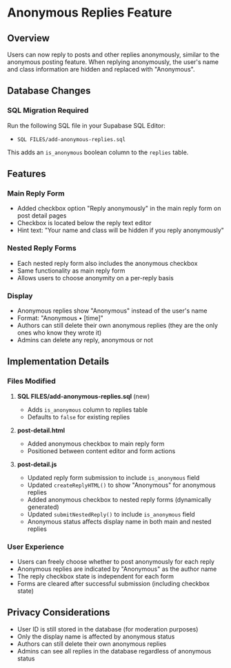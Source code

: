 # Anonymous Replies Feature

## Overview
Users can now reply to posts and other replies anonymously, similar to the anonymous posting feature. When replying anonymously, the user's name and class information are hidden and replaced with "Anonymous".

## Database Changes

### SQL Migration Required
Run the following SQL file in your Supabase SQL Editor:
- `SQL FILES/add-anonymous-replies.sql`

This adds an `is_anonymous` boolean column to the `replies` table.

## Features

### Main Reply Form
- Added checkbox option "Reply anonymously" in the main reply form on post detail pages
- Checkbox is located below the reply text editor
- Hint text: "Your name and class will be hidden if you reply anonymously"

### Nested Reply Forms
- Each nested reply form also includes the anonymous checkbox
- Same functionality as main reply form
- Allows users to choose anonymity on a per-reply basis

### Display
- Anonymous replies show "Anonymous" instead of the user's name
- Format: "Anonymous • [time]"
- Authors can still delete their own anonymous replies (they are the only ones who know they wrote it)
- Admins can delete any reply, anonymous or not

## Implementation Details

### Files Modified
1. **SQL FILES/add-anonymous-replies.sql** (new)
   - Adds `is_anonymous` column to replies table
   - Defaults to `false` for existing replies

2. **post-detail.html**
   - Added anonymous checkbox to main reply form
   - Positioned between content editor and form actions

3. **post-detail.js**
   - Updated reply form submission to include `is_anonymous` field
   - Updated `createReplyHTML()` to show "Anonymous" for anonymous replies
   - Added anonymous checkbox to nested reply forms (dynamically generated)
   - Updated `submitNestedReply()` to include `is_anonymous` field
   - Anonymous status affects display name in both main and nested replies

### User Experience
- Users can freely choose whether to post anonymously for each reply
- Anonymous replies are indicated by "Anonymous" as the author name
- The reply checkbox state is independent for each form
- Forms are cleared after successful submission (including checkbox state)

## Privacy Considerations
- User ID is still stored in the database (for moderation purposes)
- Only the display name is affected by anonymous status
- Authors can still delete their own anonymous replies
- Admins can see all replies in the database regardless of anonymous status
